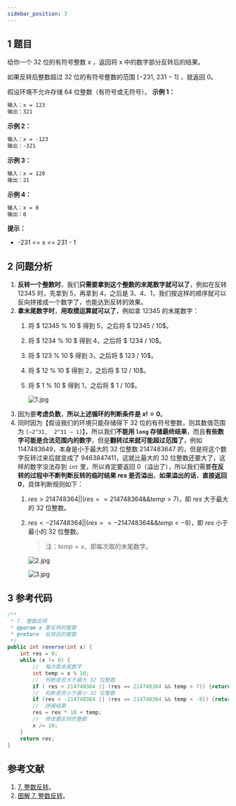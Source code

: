 ```yaml
---
sidebar_position: 3
---
```


## 1 题目

给你一个 32 位的有符号整数 x ，返回将 x 中的数字部分反转后的结果。

如果反转后整数超过 32 位的有符号整数的范围 [−231,  231 − 1] ，就返回 0。

假设环境不允许存储 64 位整数（有符号或无符号）。
**示例 1：**

```txt
输入：x = 123
输出：321
```

**示例 2：**

```txt
输入：x = -123
输出：-321
```

**示例 3：**

```txt
输入：x = 120
输出：21
```

**示例 4：**

```txt
输入：x = 0
输出：0
```

**提示：**

* -231 <= x <= 231 - 1

## 2 问题分析

1. **反转一个整数时**，我们**只需要拿到这个整数的末尾数字就可以了**，例如在反转 12345 时，先拿到 5，再拿到 4，之后是 3、4、1，我们按这样的顺序就可以反向拼接成一个数字了，也能达到反转的效果。
2. **拿末尾数字时**，**用取模运算就可以了**，例如拿 12345 的末尾数字：
   1. 将 $ 12345 \% 10 $ 得到 5，之后将 $ 12345 / 10$。
   2. 将 $ 1234 \% 10 $ 得到 4，之后将 $ 1234 / 10$。
   3. 将 $ 123 \% 10 $ 得到 3，之后将 $ 123 / 10$。
   4. 将 $ 12 \% 10 $ 得到 2，之后将 $ 12 / 10$。
   5. 将 $ 1 \% 10 $ 得到 1，之后将 $ 1 / 10$。
      
      ![1.jpg](https://notebook.ricear.com/media/202201/2022-01-15_1643490.28884188943836187.png)
3. 因为要**考虑负数**，**所以上述循环的判断条件是 $x != 0$**。
4. 同时因为【假设我们的环境只能存储得下 32 位的有符号整数，则其数值范围为 `[−2^31,  2^31 − 1]`】，所以我们**不能用 `long` 存储最终结果**，而且**有些数字可能是合法范围内的数字**，但是**翻转过来就可能超过范围了**，例如 1147483649，本身是小于最大的 32 位整数 2147483647 的，但是将这个数字反转过来后就变成了 9463847411，这就比最大的 32 位整数还要大了，这样的数字没法存到 `int` 里，所以肯定要返回 0（溢出了），所以我们需要**在反转的过程中不断判断反转的临时结果 $res$ 是否溢出**，**如果溢出的话**，**直接返回 0**，具体判断规则如下：
   1. $res > 214748364 || (res == 214748364 \&\& temp > 7)$，即 $res$ 大于最大的 32 位整数。
   2. $res < -214748364 || (res == -214748364 \&\& temp < -8)$，即 $res$ 小于最小的 32 位整数。
      
      > 注：$temp = x % 10$，即每次取的末尾数字。
      
      ![2.jpg](https://notebook.ricear.com/media/202201/2022-01-15_1650070.6591399192263269.png)
      
      ![3.jpg](https://notebook.ricear.com/media/202201/2022-01-15_1650170.16949562176053135.png)

## 3 参考代码

```java
/**
 * 7. 整数反转
 * @param x 要反转的整数
 * @return  反转后的整数
 */
public int reverse(int x) {
    int res = 0;
    while (x != 0) {
        //  每次取末尾数字
        int temp = x % 10;
        //  判断是否大于最大 32 位整数
        if ( res > 214748364 || (res == 214748364 && temp > 7)) {return 0;}
        //  判断是否小于最小 32 位整数
        if (res < -214748364 || (res == 214748364 && temp < -8)) {return 0;}
        //  拼接结果
        res = res * 10 + temp;
        //  修改要反转的整数
        x /= 10;
    }
    return res;
}
```

## 参考文献

1. [7. 整数反转](https://leetcode-cn.com/problems/reverse-integer)。
2. [图解 7. 整数反转](https://leetcode-cn.com/problems/reverse-integer/solution/tu-jie-7-zheng-shu-fan-zhuan-by-wang_ni_ma)。



